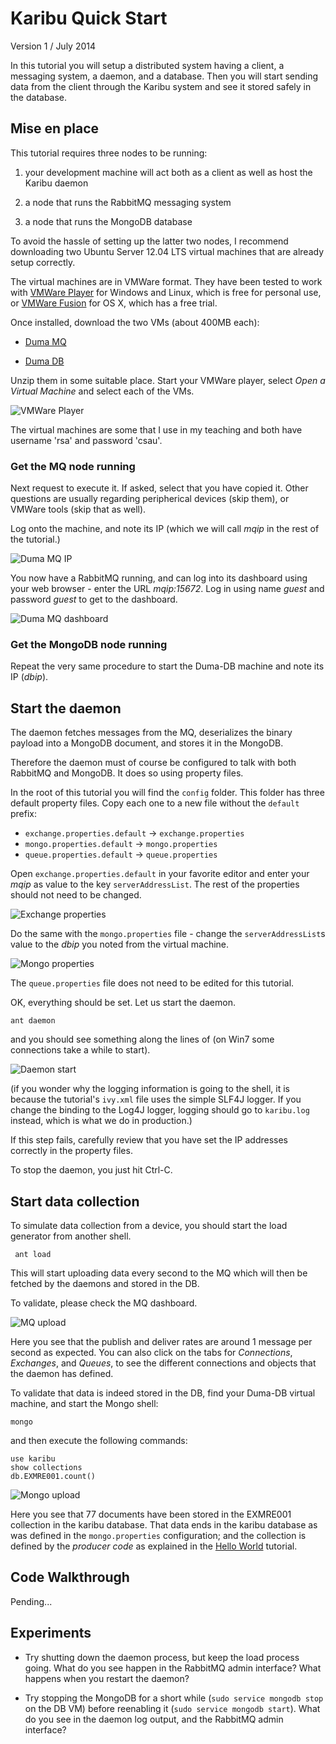 Karibu Quick Start
============

Version 1 / July 2014

In this tutorial you will setup a distributed system having a client,
a messaging system, a daemon, and a database. Then you will start
sending data from the client through the Karibu system and see it
stored safely in the database.

Mise en place
----

This tutorial requires three nodes to be running: 

  1. your development machine will act both as a client as well as host
    the Karibu daemon

  2. a node that runs the RabbitMQ messaging system

  3. a node that runs the MongoDB database

To avoid the hassle of setting up the latter two nodes, I recommend
downloading two Ubuntu Server 12.04 LTS virtual machines that are
already setup correctly.

The virtual machines are in VMWare format. They have been tested to
work with [VMWare Player](http://www.vmware.com/go/downloadplayer/)
for Windows and Linux, which is free for personal use, or
[VMWare Fusion](http://www.vmware.com/products/fusion/) for OS X, which
has a free trial.

Once installed, download the two VMs (about 400MB each):

  * [Duma MQ](http://users-cs.au.dk/baerbak/c/vm/Duma-RSA-RabbitMQ.zip)  

  * [Duma DB](http://users-cs.au.dk/baerbak/c/vm/Duma-RSA-MongoDB.zip)

Unzip them in some suitable place. Start your VMWare player, select
*Open a Virtual Machine* and select each of the VMs.

![VMWare Player](resource/vm-start.gif)

The virtual machines are some that I use in my teaching and both have
username 'rsa' and password 'csau'.

### Get the MQ node running

Next request to execute it. If asked, select that you have copied
it. Other questions are usually regarding peripherical devices (skip
them), or VMWare tools (skip that as well). 

Log onto the machine, and note its IP (which we will call *mqip* in
the rest of the tutorial.)

![Duma MQ IP](resource/duma-1.gif)

You now have a RabbitMQ running, and can log into its dashboard using
your web browser - enter the URL *mqip:15672*. Log in using
name _guest_ and password _guest_ to get to the dashboard.

![Duma MQ dashboard](resource/mq-dashboard.gif)

### Get the MongoDB node running

Repeat the very same procedure to start the Duma-DB machine and note
its IP (*dbip*). 

Start the daemon
---

The daemon fetches messages from the MQ, deserializes the binary
payload into a MongoDB document, and stores it in the MongoDB.

Therefore the daemon must of course be configured to talk with both
RabbitMQ and MongoDB. It does so using property files.

In the root of this tutorial you will find the `config` folder. This
folder has three default property files. Copy each one to a new file
without the `default` prefix:

  * `exchange.properties.default` -> `exchange.properties`
  * `mongo.properties.default` -> `mongo.properties`
  * `queue.properties.default` -> `queue.properties`

Open `exchange.properties.default` in your favorite editor and
enter your *mqip* as value to the key `serverAddressList`. The rest
of the properties should not need to be changed.

![Exchange properties](resource/exchange.gif)

Do the same with the `mongo.properties` file - change the
`serverAddressList`s value to the *dbip* you noted from the virtual
machine.

![Mongo properties](resource/mongo.gif)

The `queue.properties` file does not need to be edited for this tutorial.

OK, everything should be set. Let us start the daemon.

    ant daemon

and you should see something along the lines of (on Win7 some
connections take a while to start).

![Daemon start](resource/daemon-start.gif)

(if you wonder why the logging information is going to the shell, it
is because the tutorial's `ivy.xml` file uses the simple SLF4J
logger. If you change the binding to the Log4J logger, logging should
go to `karibu.log` instead, which is what we do in production.)

If this step fails, carefully review that you have set the IP addresses
correctly in the property files.

To stop the daemon, you just hit Ctrl-C.

Start data collection
---

To simulate data collection from a device, you should start the load
generator from another shell.

     ant load

This will start uploading data every second to the MQ which will then
be fetched by the daemons and stored in the DB.

To validate, please check the MQ dashboard.

![MQ upload](resource/mq-upload.gif)

Here you see that the publish and deliver rates are around 1 message
per second as expected. You can also click on the tabs
for *Connections*, *Exchanges*, and *Queues*, to see the different
connections and objects that the daemon has defined.


To validate that data is indeed stored in the DB, find your Duma-DB
virtual machine, and start the Mongo shell:

    mongo

and then execute the following commands:

    use karibu
    show collections
    db.EXMRE001.count()

![Mongo upload](resource/mongo-upload.gif)

Here you see that 77 documents have been stored in the EXMRE001
collection in the karibu database. That data ends in the karibu
database as was defined in the `mongo.properties` configuration; and
the collection is defined by the *producer code* as explained in the
[Hello World](helloworld.md) tutorial.

Code Walkthrough
---

Pending...

Experiments
---

  * Try shutting down the daemon process, but keep the load process going.
  What do you see happen in the RabbitMQ admin interface? What happens when
  you restart the daemon?

  * Try stopping the MongoDB for a short while
  (`sudo service mongodb stop` on the DB VM) before reenabling it
  (`sudo service mongodb start`). What do you see in the daemon log output,
  and the RabbitMQ admin interface?
